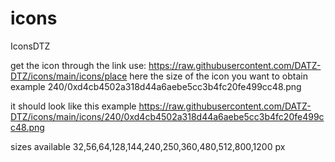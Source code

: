 # icons
IconsDTZ

get the icon through the link use:
https://raw.githubusercontent.com/DATZ-DTZ/icons/main/icons/place here the size of the icon you want to obtain example 240/0xd4cb4502a318d44a6aebe5cc3b4fc20fe499cc48.png

it should look like this example
https://raw.githubusercontent.com/DATZ-DTZ/icons/main/icons/240/0xd4cb4502a318d44a6aebe5cc3b4fc20fe499cc48.png

sizes available
32,56,64,128,144,240,250,360,480,512,800,1200 px
